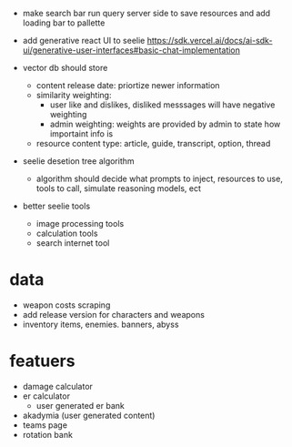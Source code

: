 - make search bar run query server side to save resources and add loading bar to pallette

- add generative react UI to seelie https://sdk.vercel.ai/docs/ai-sdk-ui/generative-user-interfaces#basic-chat-implementation

- vector db should store
    - content release date: priortize newer information
    - similarity weighting:
        - user like and dislikes, disliked messsages will have negative weighting
        - admin weighting: weights are provided by admin to state how importaint info is
    - resource content type: article, guide, transcript, option, thread 

- seelie desetion tree algorithm
    - algorithm should decide what prompts to inject, resources to use, tools to call, simulate reasoning models, ect

- better seelie tools
    - image processing tools
    - calculation tools
    - search internet tool


# data
- weapon costs scraping
- add release version for characters and weapons
- inventory items, enemies. banners, abyss

# featuers
- damage calculator
- er calculator
    - user generated er bank
- akadymia (user generated content)
- teams page
- rotation bank
